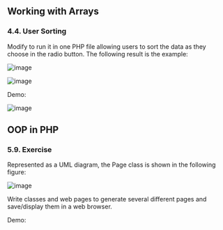 ## Working with Arrays

### 4.4. User Sorting

Modify to run it in one PHP file allowing users to sort the data as they choose in the radio button.
The following result is the example:

![image](https://user-images.githubusercontent.com/61298021/165008608-fa123482-5e9f-4f2c-a0a7-79d58cb7f3b1.png)

![image](https://user-images.githubusercontent.com/61298021/165008651-06b8f1fa-0ccf-4cbd-a17b-9fc1f15211dc.png)

Demo:

![image](https://user-images.githubusercontent.com/61298021/165582950-7ca8f59a-8a92-4359-9469-5196df97db86.png)

## OOP in PHP

### 5.9. Exercise

Represented as a UML diagram, the Page class is shown in the following figure:

![image](https://user-images.githubusercontent.com/61298021/165008834-858ea4ca-8a6c-4d9a-8d0f-375ae74ef334.png)

Write classes and web pages to generate several different pages and save/display them in a web browser.

Demo: